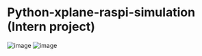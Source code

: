 # Python-xplane-raspi-simulation (Intern project)
![image](https://user-images.githubusercontent.com/47783115/148063873-2e4a121f-655f-4c30-83d9-10f91617c1c2.png)
![image](https://user-images.githubusercontent.com/47783115/148063943-c0bcc12e-4414-4686-a4b4-f97af2fd87aa.png)
